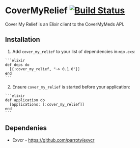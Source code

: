 # CoverMyRelief [![Build Status](https://travis-ci.org/justinrolston/cover_my_relief.svg?branch=master)](https://travis-ci.org/justinrolston/cover_my_relief)

Cover My Relief is an Elixir client to the CoverMyMeds API.

## Installation

  1. Add `cover_my_relief` to your list of dependencies in `mix.exs`:

    ```elixir
    def deps do
      [{:cover_my_relief, "~> 0.1.0"}]
    end
    ```

  2. Ensure `cover_my_relief` is started before your application:

    ```elixir
    def application do
      [applications: [:cover_my_relief]]
    end
    ```

## Dependenies 

* Exvcr - https://github.com/parroty/exvcr

